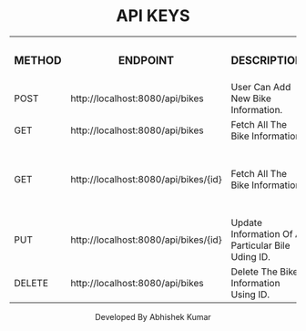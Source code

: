<center>
<h1>API KEYS</h1>

<table>
<r>
  <th><h3>METHOD</h3></th>
   <th><h3>ENDPOINT</h3></th>
  <th><h3>DESCRIPTION</h3></th>
</r>
<tr>
<td>POST</td>
<td>http://localhost:8080/api/bikes</td>
<td>User Can Add New Bike Information.</td>
</tr>
<tr>
<td>GET</td>
<td>http://localhost:8080/api/bikes</td>
  <td>Fetch All The Bike Information.</td>
</tr>
  <tr>
<td>GET</td>
<td>http://localhost:8080/api/bikes/{id}</td>
  <td>Fetch All The Bike Information.</td>
    <td>Fetch Information Of A Particular Bike Using ID.</td>
</tr>
<tr>
<td>PUT</td>
<td>http://localhost:8080/api/bikes/{id}</td>
  <td>Update Information Of A Particular Bile Uding ID.</td>
</tr>
<tr>
<td>DELETE</td>
<td>http://localhost:8080/api/bikes</{id}td>
  <td>Delete The Bike Information Using ID.</td>
</tr>
  
</table>
<p>Developed By Abhishek Kumar</p>
</center>

